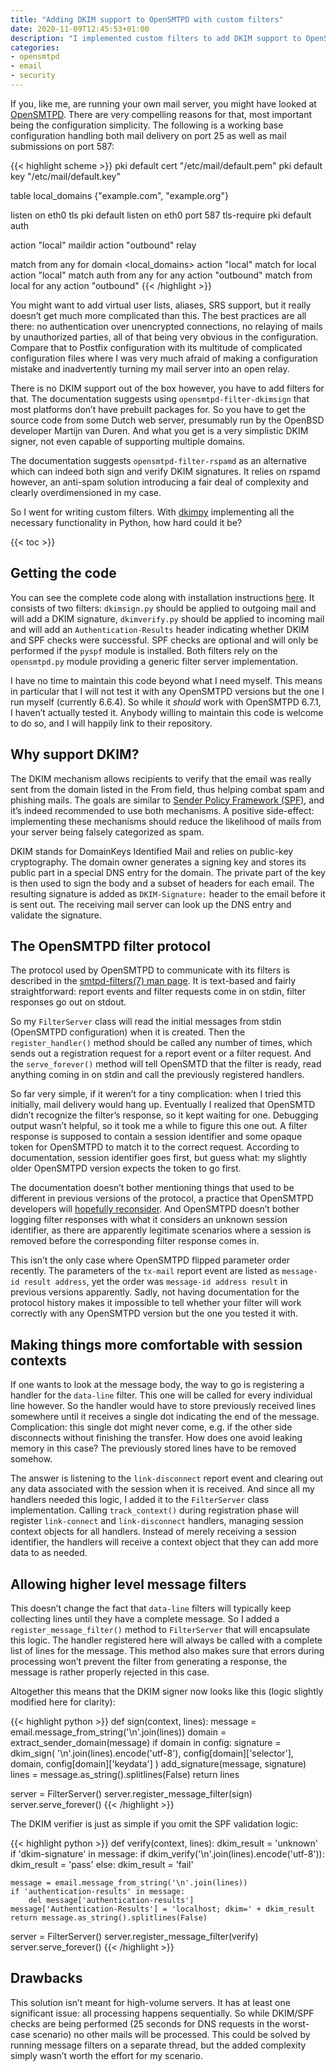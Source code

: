```yaml
---
title: "Adding DKIM support to OpenSMTPD with custom filters"
date: 2020-11-09T12:45:53+01:00
description: "I implemented custom filters to add DKIM support to OpenSMTPD. For most part, it was really straightforward."
categories:
- opensmtpd
- email
- security
---
```


If you, like me, are running your own mail server, you might have looked at [OpenSMTPD](https://www.opensmtpd.org/). There are very compelling reasons for that, most important being the configuration simplicity. The following is a working base configuration handling both mail delivery on port 25 as well as mail submissions on port 587:

{{< highlight scheme >}}
pki default cert "/etc/mail/default.pem"
pki default key "/etc/mail/default.key"

table local_domains {"example.com", "example.org"}

listen on eth0 tls pki default
listen on eth0 port 587 tls-require pki default auth

action "local" maildir
action "outbound" relay

match from any for domain <local_domains> action "local"
match for local action "local"
match auth from any for any action "outbound"
match from local for any action "outbound"
{{< /highlight >}}

You might want to add virtual user lists, aliases, SRS support, but it really doesn’t get much more complicated than this. The best practices are all there: no authentication over unencrypted connections, no relaying of mails by unauthorized parties, all of that being very obvious in the configuration. Compare that to Postfix configuration with its multitude of complicated configuration files where I was very much afraid of making a configuration mistake and inadvertently turning my mail server into an open relay.

There is no DKIM support out of the box however, you have to add filters for that. The documentation suggests using `opensmtpd-filter-dkimsign` that most platforms don’t have prebuilt packages for. So you have to get the source code from some Dutch web server, presumably run by the OpenBSD developer Martijn van Duren. And what you get is a very simplistic DKIM signer, not even capable of supporting multiple domains.

The documentation suggests `opensmtpd-filter-rspamd` as an alternative which can indeed both sign and verify DKIM signatures. It relies on rspamd however, an anti-spam solution introducing a fair deal of complexity and clearly overdimensioned in my case.

So I went for writing custom filters. With [dkimpy](https://launchpad.net/dkimpy/) implementing all the necessary functionality in Python, how hard could it be?

{{< toc >}}

## Getting the code

You can see the complete code along with installation instructions [here](https://gist.github.com/palant/c6ad869a1dd2cd79506898e4e8401438). It consists of two filters: `dkimsign.py` should be applied to outgoing mail and will add a DKIM signature, `dkimverify.py` should be applied to incoming mail and will add an `Authentication-Results` header indicating whether DKIM and SPF checks were successful. SPF checks are optional and will only be performed if the `pyspf` module is installed. Both filters rely on the `opensmtpd.py` module providing a generic filter server implementation.

I have no time to maintain this code beyond what I need myself. This means in particular that I will not test it with any OpenSMTPD versions but the one I run myself (currently 6.6.4). So while it *should* work with OpenSMTPD 6.7.1, I haven’t actually tested it. Anybody willing to maintain this code is welcome to do so, and I will happily link to their repository.

## Why support DKIM?

The DKIM mechanism allows recipients to verify that the email was really sent from the domain listed in the From field, thus helping combat spam and phishing mails. The goals are similar to [Sender Policy Framework (SPF)](https://en.wikipedia.org/wiki/Sender_Policy_Framework), and it’s indeed recommended to use both mechanisms. A positive side-effect: implementing these mechanisms should reduce the likelihood of mails from your server being falsely categorized as spam.

DKIM stands for DomainKeys Identified Mail and relies on public-key cryptography. The domain owner generates a signing key and stores its public part in a special DNS entry for the domain. The private part of the key is then used to sign the body and a subset of headers for each email. The resulting signature is added as `DKIM-Signature:` header to the email before it is sent out. The receiving mail server can look up the DNS entry and validate the signature.

## The OpenSMTPD filter protocol

The protocol used by OpenSMTPD to communicate with its filters is described in the [smtpd-filters(7) man page](https://man7.org/linux/man-pages/man7/smtpd-filters.7.html). It is text-based and fairly straightforward: report events and filter requests come in on stdin, filter responses go out on stdout.

So my `FilterServer` class will read the initial messages from stdin (OpenSMTPD configuration) when it is created. Then the `register_handler()` method should be called any number of times, which sends out a registration request for a report event or a filter request. And the `serve_forever()` method will tell OpenSMTD that the filter is ready, read anything coming in on stdin and call the previously registered handlers.

So far very simple, if it weren’t for a tiny complication: when I tried this initially, mail delivery would hang up. Eventually I realized that OpenSMTD didn’t recognize the filter’s response, so it kept waiting for one. Debugging output wasn’t helpful, so it took me a while to figure this one out. A filter response is supposed to contain a session identifier and some opaque token for OpenSMTPD to match it to the correct request. According to documentation, session identifier goes first, but guess what: my slightly older OpenSMTPD version expects the token to go first.

The documentation doesn’t bother mentioning things that used to be different in previous versions of the protocol, a practice that OpenSMTPD developers will [hopefully reconsider](https://github.com/OpenSMTPD/OpenSMTPD/issues/1096). And OpenSMTPD doesn’t bother logging filter responses with what it considers an unknown session identifier, as there are apparently legitimate scenarios where a session is removed before the corresponding filter response comes in.

This isn’t the only case where OpenSMTPD flipped parameter order recently. The parameters of the `tx-mail` report event are listed as `message-id result address`, yet the order was `message-id address result` in previous versions apparently. Sadly, not having documentation for the protocol history makes it impossible to tell whether your filter will work correctly with any OpenSMTPD version but the one you tested it with.

## Making things more comfortable with session contexts

If one wants to look at the message body, the way to go is registering a handler for the `data-line` filter. This one will be called for every individual line however. So the handler would have to store previously received lines somewhere until it receives a single dot indicating the end of the message. Complication: this single dot might never come, e.g. if the other side disconnects without finishing the transfer. How does one avoid leaking memory in this case? The previously stored lines have to be removed somehow.

The answer is listening to the `link-disconnect` report event and clearing out any data associated with the session when it is received. And since all my handlers needed this logic, I added it to the `FilterServer` class implementation. Calling `track_context()` during registration phase will register `link-connect` and `link-disconnect` handlers, managing session context objects for all handlers. Instead of merely receiving a session identifier, the handlers will receive a context object that they can add more data to as needed.

## Allowing higher level message filters

This doesn’t change the fact that `data-line` filters will typically keep collecting lines until they have a complete message. So I added a `register_message_filter()` method to `FilterServer` that will encapsulate this logic. The handler registered here will always be called with a complete list of lines for the message. This method also makes sure that errors during processing won’t prevent the filter from generating a response, the message is rather properly rejected in this case.

Altogether this means that the DKIM signer now looks like this (logic slightly modified here for clarity):

{{< highlight python >}}
def sign(context, lines):
    message = email.message_from_string('\n'.join(lines))
    domain = extract_sender_domain(message)
    if domain in config:
        signature = dkim_sign(
            '\n'.join(lines).encode('utf-8'),
            config[domain]['selector'],
            domain,
            config[domain]['keydata']
        )
        add_signature(message, signature)
        lines = message.as_string().splitlines(False)
    return lines

server = FilterServer()
server.register_message_filter(sign)
server.serve_forever()
{{< /highlight >}}

The DKIM verifier is just as simple if you omit the SPF validation logic:

{{< highlight python >}}
def verify(context, lines):
    dkim_result = 'unknown'
    if 'dkim-signature' in message:
        if dkim_verify('\n'.join(lines).encode('utf-8')):
            dkim_result = 'pass'
        else:
            dkim_result = 'fail'

    message = email.message_from_string('\n'.join(lines))
    if 'authentication-results' in message:
        del message['authentication-results']
    message['Authentication-Results'] = 'localhost; dkim=' + dkim_result
    return message.as_string().splitlines(False)

server = FilterServer()
server.register_message_filter(verify)
server.serve_forever()
{{< /highlight >}}

## Drawbacks

This solution isn’t meant for high-volume servers. It has at least one significant issue: all processing happens sequentially. So while DKIM/SPF checks are being performed (25 seconds for DNS requests in the worst-case scenario) no other mails will be processed. This could be solved by running message filters on a separate thread, but the added complexity simply wasn’t worth the effort for my scenario.
